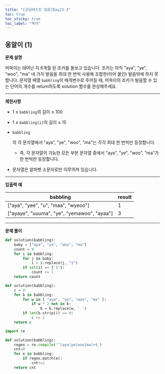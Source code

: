 ```yaml
---
title: "[코딩테스트 입문]Day23-3"
toc: true
toc_sticky: true
toc_label: "목차"
---
```


## 옹알이 (1)

**문제 설명**

머쓱이는 태어난 지 6개월 된 조카를 돌보고 있습니다. 조카는 아직 "aya", "ye", "woo", "ma" 네 가지 발음을 최대 한 번씩 사용해 조합한(이어 붙인) 발음밖에 하지 못합니다. 문자열 배열 `babbling`이 매개변수로 주어질 때, 머쓱이의 조카가 발음할 수 있는 단어의 개수를 return하도록 solution 함수를 완성해주세요.

------

**제한사항**

- 1 ≤ `babbling`의 길이 ≤ 100

- 1 ≤ `babbling[i]`의 길이 ≤ 15

- ```
  babbling
  ```

  의 각 문자열에서 "aya", "ye", "woo", "ma"는 각각 최대 한 번씩만 등장합니다.

  - 즉, 각 문자열의 가능한 모든 부분 문자열 중에서 "aya", "ye", "woo", "ma"가 한 번씩만 등장합니다.

- 문자열은 알파벳 소문자로만 이루어져 있습니다.

------

**입출력 예**

| babbling                                    | result |
| ------------------------------------------- | ------ |
| ["aya", "yee", "u", "maa", "wyeoo"]         | 1      |
| ["ayaye", "uuuma", "ye", "yemawoo", "ayaa"] | 3      |

---

**문제 풀이**

```python
def solution(babbling):
    baby = ["aya", "ye", "woo", "ma"]
    count = 0
    for i in babbling:
        for j in baby:
            i = i.replace(j, "1")
        if set(i) == {'1'}:
            count += 1
    return count        
```

```python
def solution(babbling):
    c = 0
    for b in babbling:
        for w in [ "aya", "ye", "woo", "ma" ]:
            if w * 2 not in b:
                b = b.replace(w, ' ')
        if len(b.strip()) == 0:
            c += 1
    return c
```

```python
import re

def solution(babbling):
    regex = re.compile('^(aya|ye|woo|ma)+$')
    cnt=0
    for e in babbling:
        if regex.match(e):
            cnt+=1
    return cnt
```

